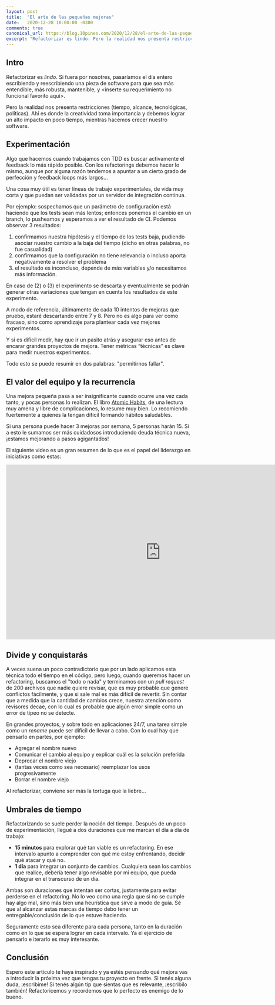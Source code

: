 ```yaml
---
layout: post
title:  "El arte de las pequeñas mejoras"
date:   2020-12-28 10:00:00 -0300
comments: true
canonical_url: https://blog.10pines.com/2020/12/28/el-arte-de-las-pequenas-mejoras/
excerpt: "Refactorizar es lindo. Pero la realidad nos presenta restricciones (tiempo, alcance, tecnológicas, políticas). Ahí es donde la creatividad toma importancia y debemos lograr un alto impacto en poco tiempo, mientras hacemos crecer nuestro software."
---
```


## Intro

Refactorizar es _lindo_. Si fuera por nosotres, pasaríamos el día entero escribiendo y reescribiendo una pieza de software para que sea más entendible, más robusta, mantenible, y <inserte su requerimiento no funcional favorito aquí>.

Pero la realidad nos presenta restricciones (tiempo, alcance, tecnológicas, políticas). Ahí es donde la creatividad toma importancia y debemos lograr un alto impacto en poco tiempo, mientras hacemos crecer nuestro software.

## Experimentación

Algo que hacemos cuando trabajamos con TDD es buscar activamente el feedback lo más rápido posible. Con los refactorings debemos hacer lo mismo, aunque por alguna razón tendemos a apuntar a un cierto grado de perfección y feedback loops más largos...

Una cosa muy útil es tener líneas de trabajo experimentales, de vida muy corta y que puedan ser validadas por un servidor de integración continua.

Por ejemplo: sospechamos que un parámetro de configuración está haciendo que los tests sean más lentos; entonces ponemos el cambio en un branch, lo pusheamos y esperamos a ver el resultado de CI. Podemos observar 3 resultados:

1. confirmamos nuestra hipótesis y el tiempo de los tests baja, pudiendo asociar nuestro cambio a la baja del tiempo (dicho en otras palabras, no fue casualidad)
1. confirmamos que la configuración no tiene relevancia o incluso aporta negativamente a resolver el problema
1. el resultado es inconcluso, depende de más variables y/o necesitamos más información.

En caso de (2) o (3) el experimento se descarta y eventualmente se podrán generar otras variaciones que tengan en cuenta los resultados de este experimento.

A modo de referencia, últimamente de cada 10 intentos de mejoras que pruebo, estaré descartando entre 7 y 8. Pero no es algo para ver como fracaso, sino como aprendizaje para plantear cada vez mejores experimentos.

Y si es difícil medir, hay que ir un pasito atrás y asegurar eso antes de encarar grandes proyectos de mejora. Tener métricas “técnicas” es clave para medir nuestros experimentos.

Todo esto se puede resumir en dos palabras: "permitirnos fallar".

## El valor del equipo y la recurrencia

Una mejora pequeña pasa a ser insignificante cuando ocurre una vez cada tanto, y pocas personas lo realizan. El libro [Atomic Habits](https://jamesclear.com/atomic-habits), de una lectura muy amena y libre de complicaciones, lo resume muy bien. Lo recomiendo fuertemente a quienes la tengan difícil formando hábitos saludables.

Si una persona puede hacer 3 mejoras por semana, 5 personas harán 15. Si a esto le sumamos ser más cuidadosos introduciendo deuda técnica nueva, ¡estamos mejorando a pasos agigantados!

El siguiente video es un gran resumen de lo que es el papel del liderazgo en iniciativas como estas:

<iframe width="840" height="475" src="https://www.youtube.com/embed/fW8amMCVAJQ" frameborder="0" allow="accelerometer; autoplay; clipboard-write; encrypted-media; gyroscope; picture-in-picture" allowfullscreen></iframe>

## Divide y conquistarás

A veces suena un poco contradictorio que por un lado aplicamos esta técnica todo el tiempo en el código, pero luego, cuando queremos hacer un refactoring, buscamos el "todo o nada" y terminamos con un _pull request_ de 200 archivos que nadie quiere revisar, que es muy probable que genere conflictos fácilmente, y que si sale mal es más difícil de revertir. Sin contar que a medida que la cantidad de cambios crece, nuestra atención como revisores decae, con lo cual es probable que algún error simple como un error de tipeo no se detecte.

En grandes proyectos, y sobre todo en aplicaciones 24/7, una tarea simple como un _rename_ puede ser difícil de llevar a cabo. Con lo cual hay que pensarlo en partes, por ejemplo:

* Agregar el nombre nuevo
* Comunicar el cambio al equipo y explicar cuál es la solución preferida
* Deprecar el nombre viejo
* (tantas veces como sea necesario) reemplazar los usos progresivamente
* Borrar el nombre viejo

Al refactorizar, conviene ser más la tortuga que la liebre...

## Umbrales de tiempo

Refactorizando se suele perder la noción del tiempo. Después de un poco de experimentación, llegué a dos duraciones que me marcan el día a día de trabajo:

* **15 minutos** para explorar qué tan viable es un refactoring. En ese intervalo apunto a comprender con qué me estoy enfrentando, decidir qué atacar y qué no.
* **1 día** para integrar un conjunto de cambios. Cualquiera sean los cambios que realice, debería tener algo revisable por mi equipo, que pueda integrar en el transcurso de un día.

Ambas son duraciones que intentan ser cortas, justamente para evitar perderse en el refactoring. No lo veo como una regla que si no se cumple hay algo mal, sino más bien una heurística que sirve a modo de guía. Sé que al alcanzar estas marcas de tiempo debo tener un entregable/conclusión de lo que estuve haciendo.

Seguramente esto sea diferente para cada persona, tanto en la duración como en lo que se espera lograr en cada intervalo. Ya el ejercicio de pensarlo e iterarlo es muy interesante.

## Conclusión

Espero este artículo te haya inspirado y ya estés pensando qué mejora vas a introducir la próxima vez que tengas tu proyecto en frente. Si tenés alguna duda, ¡escribime! Si tenés algún tip que sientas que es relevante, ¡escribilo también! Refactoricemos y recordemos que lo perfecto es enemigo de lo bueno.
